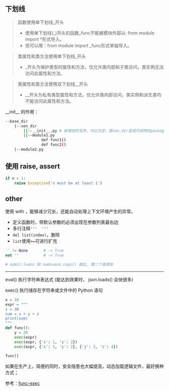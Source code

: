 

## 下划线

>函数使用单下划线_开头
>- 使用单下划线(_)开头的函数_func不能被模块外部以: from module import *形式导入。
>- 但可以用：from module import _func形式单独导入。

>类属性和类方法使用单下划线_开头
>- _开头为保护类型的属性和方法，仅允许类内部和子类访问，类实例无法访问此属性和方法。

>类属性和类方法使用双下划线__开头
>- __开头为私有类型属性和方法，仅允许类内部访问，类实例和派生类均不能访问此属性和方法。


\_\_init\_\_ 的作用：

```bash
--base_dir
    |--son_dir
        ||--__init__.py # 新增加的文件，可以为空，使son_dir变成可调用的package
        ||--module1.py
                def func1()
                def func2()
    |--module2.py
```

## 使用 raise, assert

```python
if n < 1:
    raise Exception('n must be at least 1')
```

## other

使用 with ，能够减少冗长，还能自动处理上下文环境产生的异常。


- 定义函数时，带默认参数的必须出现在参数列表最右边
- 多行注释`'''  '''`
- `del list(index)`，删除
- `list`使用`+=`可进行扩充

```python
'' != None       # -> True
not ''           # -> True
```

```python
# nums[:]=ans 和 nums=ans.copy() 相比, 第二个高效些
```

-------------


eval() 执行字符串表达式 (能达到效果时， json.loads() 会快很多)

exec() 执行储存在字符串或文件中的 Python 语句

```python
x = 10
expr = """
z = 30
sum = x + y + z
print(sum)
"""
def func():
    y = 20
    exec(expr)
    exec(expr, {'x': 1, 'y': 2})
    exec(expr, {'x': 1, 'y': 2}, {'y': 3, 'z': 4})
    
func()
```

如果在生产上，简便的同时，安全隐患也大幅提高，动态加载逻辑文件，最好换种方式；


参考：[func-exec](https://www.runoob.com/python3/python3-func-exec.html)
